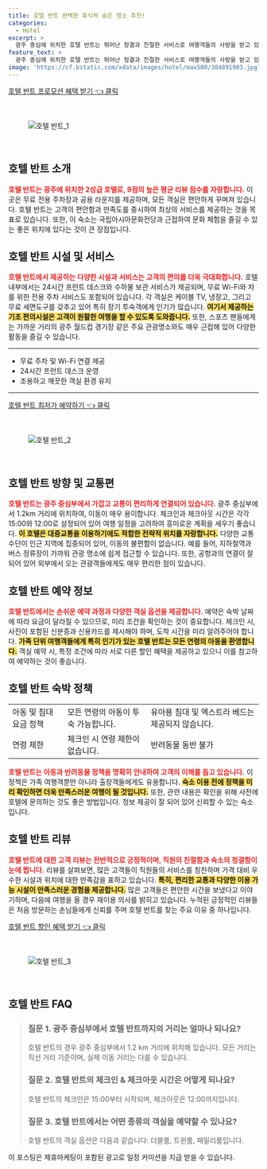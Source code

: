 ```yaml
---
title: 호텔 반트 완벽한 휴식처 숨은 명소 추천!
categories:
  - Hotel
excerpt: >
  광주 중심에 위치한 호텔 반트는 뛰어난 청결과 친절한 서비스로 여행객들의 사랑을 받고 있습니다. 편리한 접근성과 우수한 가성비로 재방문 의사가 높은 이 숙소 지금 바로 확인해보세요!
feature_text: >
  광주 중심에 위치한 호텔 반트는 뛰어난 청결과 친절한 서비스로 여행객들의 사랑을 받고 있습니다. 편리한 접근성과 우수한 가성비로 재방문 의사가 높은 이 숙소 지금 바로 확인해보세요!
image: 'https://cf.bstatic.com/xdata/images/hotel/max500/304891903.jpg?k=5076bb6d2bcf37c172feaf7c8dbf89a92e30cc1c520297e70bbb14d74290116e&o=&hp=1'
---
```


<p><a class="modoo-button" href="https://tinyurl.com/2af4rlrs" rel="nofollow noopener">호텔 반트 프로모션 혜택 받기 👈 클릭</a></p><br/>
<figure class="image"><img alt="호텔 반트_1" src="https://cf.bstatic.com/xdata/images/hotel/max1024x768/304890753.jpg?k=21d3cccad8b83453fa5f47cdea6a796c8eaa9905835a02ac5a4c8aab8ef504b2&amp;o=&amp;hp=1"/></figure><br/>
<h2 id="호텔_반트_소개">호텔 반트 소개</h2>
<p><b><span style="color: #ee2323;">호텔 반트는 광주에 위치한 2성급 호텔로, 9점의 높은 평균 리뷰 점수를 자랑합니다.</span></b> 이곳은 무료 전용 주차장과 공용 라운지를 제공하며, 모든 객실은 편안하게 꾸며져 있습니다. 호텔 반트는 고객의 편안함과 만족도를 중시하여 최상의 서비스를 제공하는 것을 목표로 있습니다. 또한, 이 숙소는 국립아시아문화전당과 근접하여 문화 체험을 즐길 수 있는 좋은 위치에 있다는 것이 큰 장점입니다.</p>
<h2 id="호텔_반트_시설_및_서비스">호텔 반트 시설 및 서비스</h2>
<p><b><span style="color: #ee2323;">호텔 반트에서 제공하는 다양한 시설과 서비스는 고객의 편의를 더욱 극대화합니다.</span></b> 호텔 내부에서는 24시간 프런트 데스크와 수하물 보관 서비스가 제공되며, 무료 Wi-Fi와 차를 위한 전용 주차 서비스도 포함되어 있습니다. 각 객실은 케이블 TV, 냉장고, 그리고 무료 세면도구를 갖추고 있어 특히 장기 투숙객에게 인기가 많습니다. <b><span style="background-color: #ffe066;">여기서 제공하는 기초 편의시설은 고객이 원활한 여행을 할 수 있도록 도와줍니다.</span></b> 또한, 스포츠 팬들에게는 가까운 거리의 광주 월드컵 경기장 같은 주요 관광명소와도 매우 근접해 있어 다양한 활동을 즐길 수 있습니다.</p>
<hr/>
<ul>
<li>무료 주차 및 Wi-Fi 연결 제공</li>
<li>24시간 프런트 데스크 운영</li>
<li>조용하고 깨끗한 객실 환경 유지</li>
</ul>
<hr/>
<p><a class="modoo-button" href="https://tinyurl.com/2af4rlrs" rel="nofollow noopener">호텔 반트 최저가 예약하기 👈 클릭</a></p><br/>
<figure class="image"><img alt="호텔 반트_2" src="https://cf.bstatic.com/xdata/images/hotel/max500/304891903.jpg?k=5076bb6d2bcf37c172feaf7c8dbf89a92e30cc1c520297e70bbb14d74290116e&amp;o=&amp;hp=1"/></figure><br/>
<h2 id="호텔_반트_방향_및_교통편">호텔 반트 방향 및 교통편</h2>
<p><b><span style="color: #ee2323;">호텔 반트는 광주 중심부에서 가깝고 교통이 편리하게 연결되어 있습니다.</span></b> 광주 중심부에서 1.2km 거리에 위치하여, 이동이 매우 용이합니다. 체크인과 체크아웃 시간은 각각 15:00와 12:00로 설정되어 있어 여행 일정을 고려하여 흥미로운 계획을 세우기 좋습니다. <b><span style="background-color: #ffe066;">이 호텔은 대중교통을 이용하기에도 적합한 전략적 위치를 자랑합니다.</span></b> 다양한 교통 수단이 인근 지역에 집중되어 있어, 이동의 불편함이 없습니다. 예를 들어, 지하철역과 버스 정류장이 가까워 관광 명소에 쉽게 접근할 수 있습니다. 또한, 공항과의 연결이 잘 되어 있어 외부에서 오는 관광객들에게도 매우 편리한 점이 있습니다.</p>
<h2 id="호텔_반트_예약_정보">호텔 반트 예약 정보</h2>
<p><b><span style="color: #ee2323;">호텔 반트에서는 손쉬운 예약 과정과 다양한 객실 옵션을 제공합니다.</span></b> 예약은 숙박 날짜에 따라 요금이 달라질 수 있으므로, 미리 조건을 확인하는 것이 중요합니다. 체크인 시, 사진이 포함된 신분증과 신용카드를 제시해야 하며, 도착 시간을 미리 알려주어야 합니다. <b><span style="background-color: #ffe066;">가족 단위 여행객들에게 특히 인기가 있는 호텔 반트는 모든 연령의 아동을 환영합니다.</span></b> 객실 예약 시, 특정 조건에 따라 서로 다른 할인 혜택을 제공하고 있으니 이를 참고하여 예약하는 것이 좋습니다.</p>
<h2 id="호텔_반트_숙박_정책">호텔 반트 숙박 정책</h2>
<table>
<tr>
<td>아동 및 침대 요금 정책</td>
<td>모든 연령의 아동이 투숙 가능합니다.</td>
<td>유아용 침대 및 엑스트라 베드는 제공되지 않습니다.</td>
</tr>
<tr>
<td>연령 제한</td>
<td>체크인 시 연령 제한이 없습니다.</td>
<td>반려동물 동반 불가</td>
</tr>
</table>
<p><b><span style="color: #ee2323;">호텔 반트는 아동과 반려동물 정책을 명확히 안내하여 고객의 이해를 돕고 있습니다.</span></b> 이 정책은 가족 여행객뿐만 아니라 출장객들에게도 유용합니다. <b><span style="background-color: #ffe066;">숙소 이용 전에 정책을 미리 확인하면 더욱 만족스러운 여행이 될 것입니다.</span></b> 또한, 관련 내용은 확인을 위해 사전에 호텔에 문의하는 것도 좋은 방법입니다. 정보 제공이 잘 되어 있어 신뢰할 수 있는 숙소입니다.</p>
<h2 id="호텔_반트_리뷰">호텔 반트 리뷰</h2>
<p><b><span style="color: #ee2323;">호텔 반트에 대한 고객 리뷰는 전반적으로 긍정적이며, 직원의 친절함과 숙소의 청결함이 눈에 띕니다.</span></b> 리뷰를 살펴보면, 많은 고객들이 직원들의 서비스를 칭찬하며 가격 대비 우수한 시설과 위치에 대한 만족감을 표하고 있습니다. <b><span style="background-color: #ffe066;">특히, 편리한 교통과 다양한 이용 가능 시설이 만족스러운 경험을 제공합니다.</span></b> 많은 고객들은 편안한 시간을 보냈다고 이야기하며, 다음에 여행을 올 경우 재이용 의사를 밝히고 있습니다. 누적된 긍정적인 리뷰들은 처음 방문하는 손님들에게 신뢰를 주며 호텔 반트를 찾는 주요 이유 중 하나입니다.</p>
<p><a class="modoo-button" href="https://tinyurl.com/2af4rlrs" rel="nofollow noopener">호텔 반트 할인 혜택 받기 👈 클릭</a></p><br>

<figure class="image"><img src="https://cf.bstatic.com/xdata/images/hotel/max500/304894454.jpg?k=4b0e54eeaf6d4af21c2a82ba0f30b922153f2e7577c6ea9b7cab3a85bac581b5&o=&hp=1" alt="호텔 반트_3"></figure><br>
<h2 id="호텔 반트_FAQ">호텔 반트 FAQ</h2>
<div itemscope="" itemtype="https://schema.org/FAQPage"> 
<blockquote> 
<div itemscope="" itemprop="mainEntity" itemtype="https://schema.org/Question"> 
<h3 id="질문_1" itemprop="name">질문 1. 광주 중심부에서 호텔 반트까지의 거리는 얼마나 되나요?</h3> 
<div itemscope="" itemprop="acceptedAnswer" itemtype="https://schema.org/Answer"> 
<span itemprop="text"> 
<p>호텔 반트의 경우 광주 중심부에서 1.2 km 거리에 위치해 있습니다. 모든 거리는 직선 거리 기준이며, 실제 이동 거리는 다를 수 있습니다.</p> 
</span> 
</div> 
</div> 

<div itemscope="" itemprop="mainEntity" itemtype="https://schema.org/Question"> 
<h3 id="질문_2" itemprop="name">질문 2. 호텔 반트의 체크인 & 체크아웃 시간은 어떻게 되나요?</h3> 
<div itemscope="" itemprop="acceptedAnswer" itemtype="https://schema.org/Answer"> 
<span itemprop="text"> 
<p>호텔 반트의 체크인은 15:00부터 시작되며, 체크아웃은 12:00까지입니다.</p> 
</span> 
</div> 
</div> 

<div itemscope="" itemprop="mainEntity" itemtype="https://schema.org/Question"> 
<h3 id="질문_3" itemprop="name">질문 3. 호텔 반트에서는 어떤 종류의 객실을 예약할 수 있나요?</h3> 
<div itemscope="" itemprop="acceptedAnswer" itemtype="https://schema.org/Answer"> 
<span itemprop="text"> 
<p>호텔 반트의 객실 옵션은 다음과 같습니다: 더블룸, 트윈룸, 패밀리룸입니다.</p> 
</span> 
</div> 
</div> 
</blockquote> 
</div><p>이 포스팅은 제휴마케팅이 포함된 광고로 일정 커미션을 지급 받을 수 있습니다.</p>

